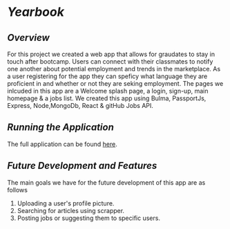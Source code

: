 #  _Yearbook_
## _Overview_
For this project we created a web app that allows for graudates to stay in touch after bootcamp. Users can connect with their classmates to notify one another about potential employment and trends in the marketplace. As a user registering for the app they can speficy what language they are proficient in and whether or not they are seking employment. The pages we inlcuded in this app are a Welcome splash page, a login, sign-up, main homepage & a jobs list. We created this app using Bulma, PassportJs, Express, Node,MongoDb, React & gitHub Jobs API. 
## _Running the Application_
The full application can be found [here](linkhere).<br/>

## _Future Development and Features_
The main goals we have for the future development of this app are as follows
1. Uploading a user's profile picture.
1. Searching for articles using scrapper.
1. Posting jobs or suggesting them to specific users. 
